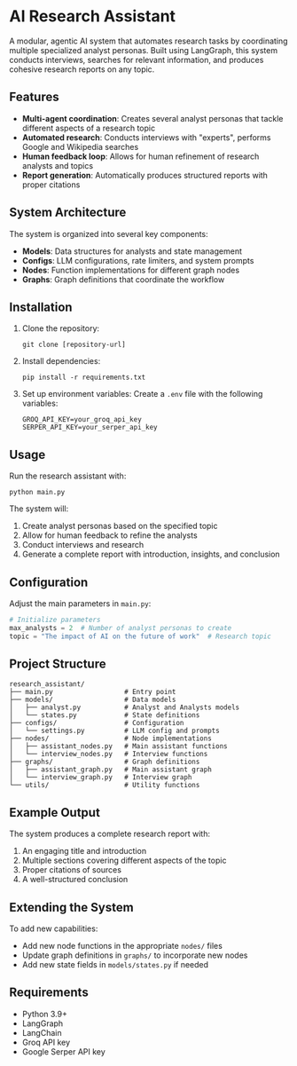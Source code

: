 # AI Research Assistant

A modular, agentic AI system that automates research tasks by coordinating multiple specialized analyst personas. Built using LangGraph, this system conducts interviews, searches for relevant information, and produces cohesive research reports on any topic.

## Features

- **Multi-agent coordination**: Creates several analyst personas that tackle different aspects of a research topic
- **Automated research**: Conducts interviews with "experts", performs Google and Wikipedia searches
- **Human feedback loop**: Allows for human refinement of research analysts and topics
- **Report generation**: Automatically produces structured reports with proper citations

## System Architecture

The system is organized into several key components:

- **Models**: Data structures for analysts and state management
- **Configs**: LLM configurations, rate limiters, and system prompts
- **Nodes**: Function implementations for different graph nodes
- **Graphs**: Graph definitions that coordinate the workflow

## Installation

1. Clone the repository:
   ```
   git clone [repository-url]
   ```

2. Install dependencies:
   ```
   pip install -r requirements.txt
   ```

3. Set up environment variables:
   Create a `.env` file with the following variables:
   ```
   GROQ_API_KEY=your_groq_api_key
   SERPER_API_KEY=your_serper_api_key
   ```

## Usage

Run the research assistant with:

```
python main.py
```

The system will:
1. Create analyst personas based on the specified topic
2. Allow for human feedback to refine the analysts
3. Conduct interviews and research
4. Generate a complete report with introduction, insights, and conclusion

## Configuration

Adjust the main parameters in `main.py`:

```python
# Initialize parameters
max_analysts = 2  # Number of analyst personas to create
topic = "The impact of AI on the future of work"  # Research topic
```

## Project Structure

```
research_assistant/
├── main.py                  # Entry point
├── models/                  # Data models
│   ├── analyst.py           # Analyst and Analysts models
│   └── states.py            # State definitions
├── configs/                 # Configuration
│   └── settings.py          # LLM config and prompts
├── nodes/                   # Node implementations
│   ├── assistant_nodes.py   # Main assistant functions
│   └── interview_nodes.py   # Interview functions
├── graphs/                  # Graph definitions
│   ├── assistant_graph.py   # Main assistant graph
│   └── interview_graph.py   # Interview graph
└── utils/                   # Utility functions
```

## Example Output

The system produces a complete research report with:

1. An engaging title and introduction
2. Multiple sections covering different aspects of the topic
3. Proper citations of sources
4. A well-structured conclusion

## Extending the System

To add new capabilities:
- Add new node functions in the appropriate `nodes/` files
- Update graph definitions in `graphs/` to incorporate new nodes
- Add new state fields in `models/states.py` if needed

## Requirements

- Python 3.9+
- LangGraph
- LangChain
- Groq API key
- Google Serper API key 
